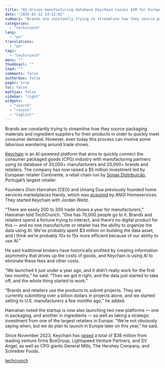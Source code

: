 ```yaml
---
title: "AI-driven manufacturing database Keychain raises $5M for European push"
date: "2025-02-12 23:12:01"
summary: "Brands are constantly trying to streamline how they source packaging materials and ingredient suppliers for their products in order to quickly meet consumer demand. However, even today this process can involve some laborious wandering around trade shows. Keychain is an AI-powered platform that aims to quickly connect the consumer packaged..."
categories:
  - "techcrunch"
lang:
  - "en"
translations:
  - "en"
tags:
  - "techcrunch"
menu: ""
thumbnail: ""
lead: ""
comments: false
authorbox: false
pager: true
toc: false
mathjax: false
sidebar: "right"
widgets:
  - "search"
  - "recent"
  - "taglist"
---
```


Brands are constantly trying to streamline how they source packaging materials and ingredient suppliers for their products in order to quickly meet consumer demand. However, even today this process can involve some laborious wandering around trade shows.

[Keychain](https://www.keychain.com/) is an AI-powered platform that aims to quickly connect the consumer packaged goods (CPG) industry with manufacturing partners using its database of 30,000+ manufacturers and 20,000+ brands and retailers. The company has now raised a $5 million investment led by European retailer Continente, a retail chain run by [Sonae Distribuição](https://www.sonaedistribuicao.com/), Portugal’s largest retailer.

Founders Oisin Hanrahan (CEO) and Umang Dua previously founded home services marketplaces Handy, which was [acquired](https://techcrunch.com/2021/02/24/oisin-hanrahan-angi-homeservices-ceo/) by ANGI Homeservices. They started Keychain with Jordan Weitz.

“There are easily 200 to 300 trade shows a year for manufacturers,” Hanrahan told TechCrunch. “One has 70,000 people go to it. Brands and retailers spend a fortune trying to interact, and there’s no digital product for this — and no one manufacturer or retailer has the ability to organize the data using AI. We’ve probably spent $3 million on building the data asset, and I think we’re probably 10x to 15x more efficient because of our ability to use AI.”

He said traditional brokers have historically profited by creating information asymmetry that drives up the costs of goods, and Keychain is using AI to eliminate these fees and other costs.

“We launched it just under a year ago, and it didn’t really work for the first two months,” he said. “Then we got it right, and the data just started to take off, and the whole thing started to work.”

“Brands and retailers use the products to submit projects. They are currently submitting over a billion dollars in projects alone, and we started selling to U.S. manufacturers a few months ago,” he added.

Hanrahan noted the startup is now also launching two new platforms — one in packaging, and another in ingredients — as well as taking a strategic investment from one of the largest retailers in Europe. “We’re not obviously saying when, but we do plan to launch in Europe later on this year,” he said.

Since November 2023, Keychain has [raised](https://techcrunch.com/2024/08/17/keychain-aims-to-unlock-a-new-approach-to-manufacturing-consumer-goods/) a total of $38 million from leading venture firms BoxGroup, Lightspeed Venture Partners, and SV Angel, as well as CPG giants General Mills, The Hershey Company, and Schreiber Foods.

[techcrunch](https://techcrunch.com/2025/02/12/ai-driven-manufacturing-database-keychain-raises-5m-for-european-push/)
